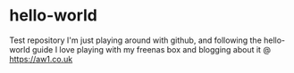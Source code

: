 # hello-world
Test repository
I'm just playing around with github, and following the hello-world guide
I love playing with my freenas box and blogging about it @ https://aw1.co.uk
